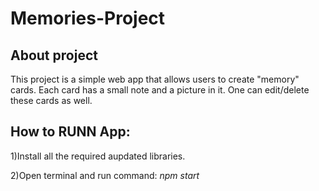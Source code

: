 # Memories-Project

## About project
This project is a simple web app that allows users to create "memory" cards. Each card has a small note and a picture in it. One can edit/delete these cards as well.

## How to RUNN App:
1)Install all the required aupdated libraries.

2)Open terminal and run command: _npm start_
